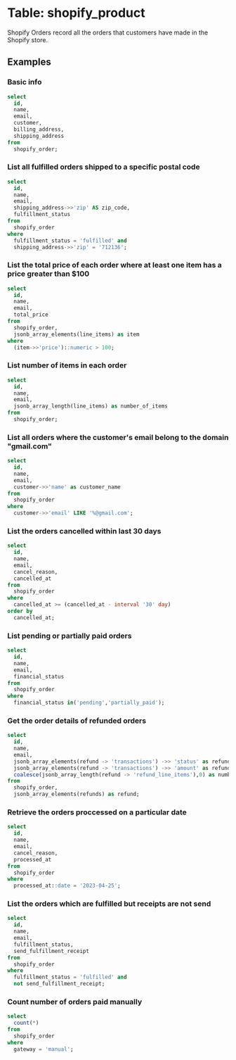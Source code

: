 # Table: shopify_product

Shopify Orders record all the orders that customers have made in the Shopify store.

## Examples

### Basic info

```sql
select
  id,
  name,
  email,
  customer,
  billing_address,
  shipping_address
from
  shopify_order;
```

### List all fulfilled orders shipped to a specific postal code

```sql
select 
  id,
  name,
  email,
  shipping_address->>'zip' AS zip_code,
  fulfillment_status
from 
  shopify_order
where 
  fulfillment_status = 'fulfilled' and 
  shipping_address->>'zip' = '712136';
```

### List the total price of each order where at least one item has a price greater than $100

```sql
select 
  id,
  name,
  email,
  total_price
from 
  shopify_order,
  jsonb_array_elements(line_items) as item 
where 
  (item->>'price')::numeric > 100;
```

### List number of items in each order

```sql
select
  id,
  name,
  email,
  jsonb_array_length(line_items) as number_of_items 
from 
  shopify_order;
```

### List all orders where the customer's email belong to the domain "gmail.com"

```sql
select 
  id,
  name,
  email,
  customer->>'name' as customer_name 
from 
  shopify_order
where 
  customer->>'email' LIKE '%@gmail.com';
```

### List the orders cancelled within last 30 days

```sql
select
  id,
  name,
  email,
  cancel_reason,
  cancelled_at
from
  shopify_order
where
  cancelled_at >= (cancelled_at - interval '30' day)
order by
  cancelled_at;
```

### List pending or partially paid orders

```sql
select
  id,
  name,
  email,
  financial_status
from
  shopify_order
where
  financial_status in('pending','partially_paid');
```

### Get the order details of refunded orders

```sql
select
  id,
  name,
  email,
  jsonb_array_elements(refund -> 'transactions') ->> 'status' as refund_status,
  jsonb_array_elements(refund -> 'transactions') ->> 'amount' as refund_amount,
  coalesce(jsonb_array_length(refund -> 'refund_line_items'),0) as number_of_products_refunded
from
  shopify_order,
  jsonb_array_elements(refunds) as refund;
```

### Retrieve the orders proccessed on a particular date

```sql
select
  id,
  name,
  email,
  cancel_reason,
  processed_at
from
  shopify_order
where
  processed_at::date = '2023-04-25';
```

### List the orders which are fulfilled but receipts are not send

```sql
select
  id,
  name,
  email,
  fulfillment_status,
  send_fulfillment_receipt
from
  shopify_order
where
  fulfillment_status = 'fulfilled' and
  not send_fulfillment_receipt;
```

### Count number of orders paid manually

```sql
select
  count(*)
from
  shopify_order
where
  gateway = 'manual';
```
